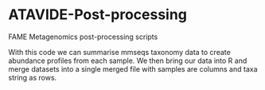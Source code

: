 # ATAVIDE-Post-processing
FAME Metagenomics post-processing scripts 


With this code we can summarise mmseqs taxonomy data to create abundance profiles from each sample. We then bring our data into R and merge datasets into a single merged file with samples are columns and taxa string as rows. 
